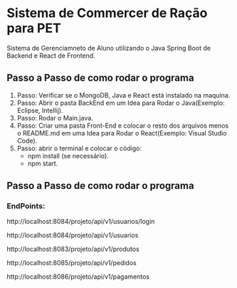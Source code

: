 # Sistema de Commercer de Ração para PET
 Sistema de Gerenciamneto de Aluno utilizando o Java Spring Boot de Backend e React de Frontend.  

## Passo a Passo de como rodar o programa
 1. Passo: Verificar se o MongoDB, Java e React está instalado na maquina.  
 2. Passo: Abrir o pasta BackEnd em um Idea para Rodar o Java(Exemplo: Eclipse, Intellij).  
 3. Passo: Rodar o Main.java.  
 4. Passo: Criar uma pasta Front-End e colocar o resto dos arquivos menos o README.md em uma Idea para Rodar o React(Exemplo: Visual Studio Code).    
 5. Passo: abrir o terminal e colocar o código:  
    - npm install (se necessário).  
    - npm start.  

## Passo a Passo de como rodar o programa

### EndPoints:

http://localhost:8084/projeto/api/v1/usuarios/login

http://localhost:8084/projeto/api/v1/usuarios

http://localhost:8083/projeto/api/v1/produtos

http://localhost:8085/projeto/api/v1/pedidos

http://localhost:8086/projeto/api/v1/pagamentos
